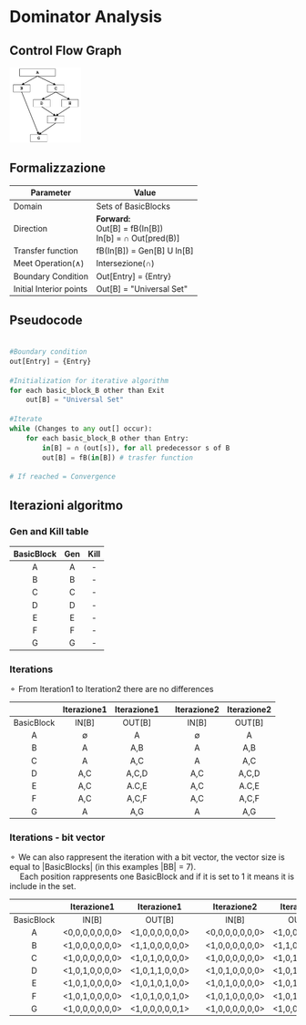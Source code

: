 # Dominator Analysis


## Control Flow Graph

<img src="../img/dominator_analysis_cfg.png" width = 25% alt="cfg"></img>

## Formalizzazione

| Parameter               | Value                                                            |
|-------------------------|------------------------------------------------------------------|
| Domain                  | Sets of BasicBlocks                                              |
| Direction               | <b>Forward:</b> <br>Out[B] = fB(In[B])<br>In[b] = ∩ Out[pred(B)] |
| Transfer function       | fB(In[B]) = Gen[B] U In[B]                                       |
| Meet Operation(∧)       | Intersezione(∩)                                                  |
| Boundary Condition      | Out[Entry] = {Entry}                                             |
| Initial Interior points | Out[B] = "Universal Set"                                         |

## Pseudocode

```python

#Boundary condition
out[Entry] = {Entry}

#Initialization for iterative algorithm
for each basic_block_B other than Exit
    out[B] = "Universal Set"
    
#Iterate
while (Changes to any out[] occur):
    for each basic_block_B other than Entry:
        in[B] = ∩ (out[s]), for all predecessor s of B
        out[B] = fB(in[B]) # trasfer function

# If reached = Convergence
```

## Iterazioni algoritmo


### Gen and Kill table

|  BasicBlock | Gen  | Kill |
|:---:|:-----:|:----:|
| A | A  |   -  |
| B | B  |   -  |
| C | C  |   -  |
| D | D  |   -  |
| E | E  |   -  |
| F | F  |   -  |
| G | G  |   -  |

### Iterations

⚬ From Iteration1 to Iteration2 there are no differences

|            | Iterazione1 | Iterazione1 |   | Iterazione2 | Iterazione2 |
|:----------:|:-----------:|:-----------:|:---:|:-----------:|:-----------:|
| BasicBlock | IN[B]       | OUT[B]      |   | IN[B]       | OUT[B]      |
| A          | ∅           | A           |   | ∅           | A           |
| B          | A           | A,B         |   | A           | A,B         |
| C          | A           | A,C         |   | A           | A,C         |
| D          | A,C         | A,C,D       |   | A,C         | A,C,D       |
| E          | A,C         | A.C,E       |   | A,C         | A.C,E       |
| F          | A,C         | A,C,F       |   | A,C         | A,C,F       |
| G          | A           | A,G         |   | A           | A,G         |


### Iterations - bit vector

⚬ We can also rappresent the iteration with a bit vector, the vector size is equal to |BasicBlocks| (in this examples |BB| = 7).  
&emsp; Each position rappresents one BasicBlock and if it is set to 1 it means it is include in the set.


|            | Iterazione1     | Iterazione1     |   | Iterazione2     | Iterazione2     |
|:----------:|:---------------:|:---------------:|:---:|:---------------:|:---------------:|
| BasicBlock | IN[B]           | OUT[B]          |   | IN[B]           | OUT[B]          |
| A          | <0,0,0,0,0,0,0> | <1,0,0,0,0,0,0> |   | <0,0,0,0,0,0,0> | <1,0,0,0,0,0,0> |
| B          | <1,0,0,0,0,0,0> | <1,1,0,0,0,0,0> |   | <1,0,0,0,0,0,0> | <1,1,0,0,0,0,0> |
| C          | <1,0,0,0,0,0,0> | <1,0,1,0,0,0,0> |   | <1,0,0,0,0,0,0> | <1,0,1,0,0,0,0> |
| D          | <1,0,1,0,0,0,0> | <1,0,1,1,0,0,0> |   | <1,0,1,0,0,0,0> | <1,0,1,1,0,0,0> |
| E          | <1,0,1,0,0,0,0> | <1,0,1,0,1,0,0> |   | <1,0,1,0,0,0,0> | <1,0,1,0,1,0,0> |
| F          | <1,0,1,0,0,0,0> | <1,0,1,0,0,1,0> |   | <1,0,1,0,0,0,0> | <1,0,1,0,0,1,0> |
| G          | <1,0,0,0,0,0,0> | <1,0,0,0,0,0,1> |   | <1,0,0,0,0,0,0> | <1,0,0,0,0,0,1> |

